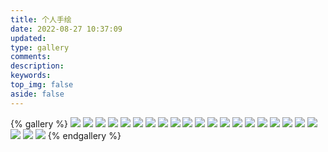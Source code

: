 ```yaml
---
title: 个人手绘
date: 2022-08-27 10:37:09
updated:
type: gallery
comments:
description:
keywords:
top_img: false
aside: false 
---
```


{% gallery %}
![](/img/manual-drawing/Bubbles.png)
![](/img/manual-drawing/Bulma.png)
![](/img/manual-drawing/Chiao-tzu.png)
![](/img/manual-drawing/Garfield_2007.png)
![](/img/manual-drawing/Goku.png)
![](/img/manual-drawing/Gorilla.png)
![](/img/manual-drawing/Kaioh.png)
![](/img/manual-drawing/Kaioh_head.png)
![](/img/manual-drawing/Kame-Sennin.png)
![](/img/manual-drawing/Karin-sama.png)
![](/img/manual-drawing/Kuririn.png)
![](/img/manual-drawing/Kuririn_head.png)
![](/img/manual-drawing/Mr-Popo.png)
![](/img/manual-drawing/Oolong.png)
![](/img/manual-drawing/Picollo.png)
![](/img/manual-drawing/Puar.png)
![](/img/manual-drawing/Snoopy.png)
![](/img/manual-drawing/Tenshinhan.png)
![](/img/manual-drawing/Trunks.png)
![](/img/manual-drawing/unknow.png)
![](/img/manual-drawing/unknow2.png)
![](/img/manual-drawing/Uranai-Baba.png)
![](/img/manual-drawing/Yajirobe.png)
{% endgallery %}

